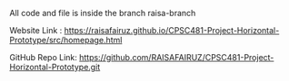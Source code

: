 All code and file is inside the branch raisa-branch

Website Link : https://raisafairuz.github.io/CPSC481-Project-Horizontal-Prototype/src/homepage.html

GitHub Repo Link: https://github.com/RAISAFAIRUZ/CPSC481-Project-Horizontal-Prototype.git

